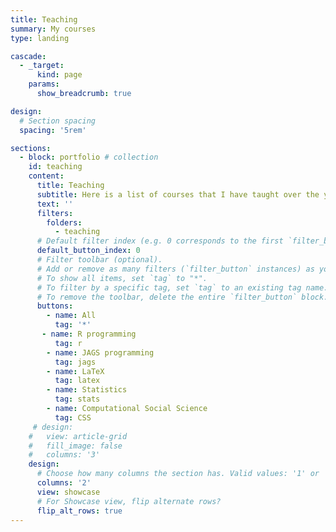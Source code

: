 ```yaml
---
title: Teaching
summary: My courses
type: landing

cascade:
  - _target:
      kind: page
    params:
      show_breadcrumb: true

design:
  # Section spacing
  spacing: '5rem'

sections:
  - block: portfolio # collection
    id: teaching
    content:
      title: Teaching
      subtitle: Here is a list of courses that I have taught over the years. Course icons were created using Birdtrack Notation via ChatGPT-4.1.
      text: ''
      filters:
        folders:
          - teaching
      # Default filter index (e.g. 0 corresponds to the first `filter_button` instance below).
      default_button_index: 0
      # Filter toolbar (optional).
      # Add or remove as many filters (`filter_button` instances) as you like.
      # To show all items, set `tag` to "*".
      # To filter by a specific tag, set `tag` to an existing tag name.
      # To remove the toolbar, delete the entire `filter_button` block.
      buttons:
        - name: All
          tag: '*'
       - name: R programming
          tag: r
        - name: JAGS programming
          tag: jags
        - name: LaTeX
          tag: latex
        - name: Statistics
          tag: stats
        - name: Computational Social Science
          tag: CSS
     # design:
    #   view: article-grid
    #   fill_image: false
    #   columns: '3'
    design:
      # Choose how many columns the section has. Valid values: '1' or '2'.
      columns: '2'
      view: showcase
      # For Showcase view, flip alternate rows?
      flip_alt_rows: true
---
```


